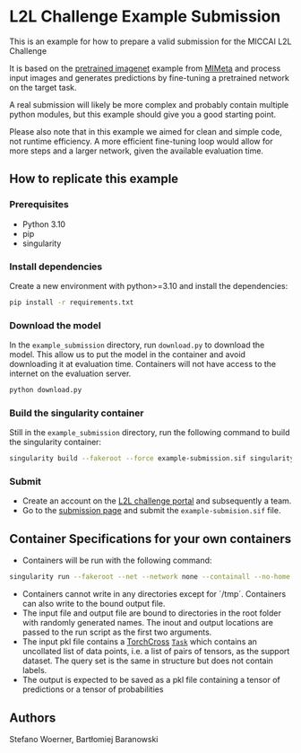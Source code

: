 # L2L Challenge Example Submission
This is an example for how to prepare a valid submission for the MICCAI L2L Challenge

It is based on the [pretrained imagenet](https://github.com/StefanoWoerner/mimeta-pytorch/blob/master/examples/imagenet-pretrained.py)
example from [MIMeta](https://github.com/StefanoWoerner/mimeta-pytorch)
and process input images and generates predictions by fine-tuning a pretrained
network on the target task.

A real submission will likely be more complex and probably contain multiple python
modules, but this example should give you a good starting point.

Please also note that in this example we aimed for clean and simple code, not runtime
efficiency. A more efficient fine-tuning loop would allow for more steps and a larger
network, given the available evaluation time.

## How to replicate this example

### Prerequisites
- Python 3.10
- pip
- singularity

### Install dependencies

Create a new environment with python>=3.10 and install the dependencies:
```bash
pip install -r requirements.txt
```

### Download the model
In the `example_submission` directory, run `download.py` to download the model. This
allow us to put the model in the container and avoid downloading it at evaluation time.
Containers will not have access to the internet on the evaluation server.

```bash
python download.py
```

### Build the singularity container

Still in the `example_submission` directory, run the following command to build the
singularity container:
```bash
singularity build --fakeroot --force example-submission.sif singularity.def
```

### Submit

- Create an account on the [L2L challenge portal](https://portal.l2l-challenge.org/)
  and subsequently a team.
- Go to the [submission page](https://portal.l2l-challenge.org/submission) and submit
  the `example-submision.sif` file.


## Container Specifications for your own containers
- Containers will be run with the following command:
```bash
singularity run --fakeroot --net --network none --containall --no-home --bind $INPUT_PATH:$INTERNAL_INPUT_PATH:ro --bind $RESULT_PATH:$INTERNAT_RESULT_PATH $CONTAINER_PATH $INTERNAL_INPUT_PATH $INTERNAL_RESULT_PATH
```
- Containers cannot write in any directories except for ´/tmp´. Containers can also write to
  the bound output file.
- The input file and output file are bound to directories in the root folder with randomly generated names. The
  inout and output locations are passed to the run script as the first two arguments.
- The input pkl file contains a [TorchCross](https://github.com/StefanoWoerner/torchcross)
  [`Task`](https://github.com/StefanoWoerner/torchcross/blob/master/torchcross/data/task.py) which
  contains an uncollated list of data points, i.e. a list of pairs of tensors, as the support dataset.
  The query set is the same in structure but does not contain labels.
- The output is expected to be saved as a pkl file containing a tensor of predictions or a tensor of probabilities

## Authors
Stefano Woerner, Bartłomiej Baranowski
